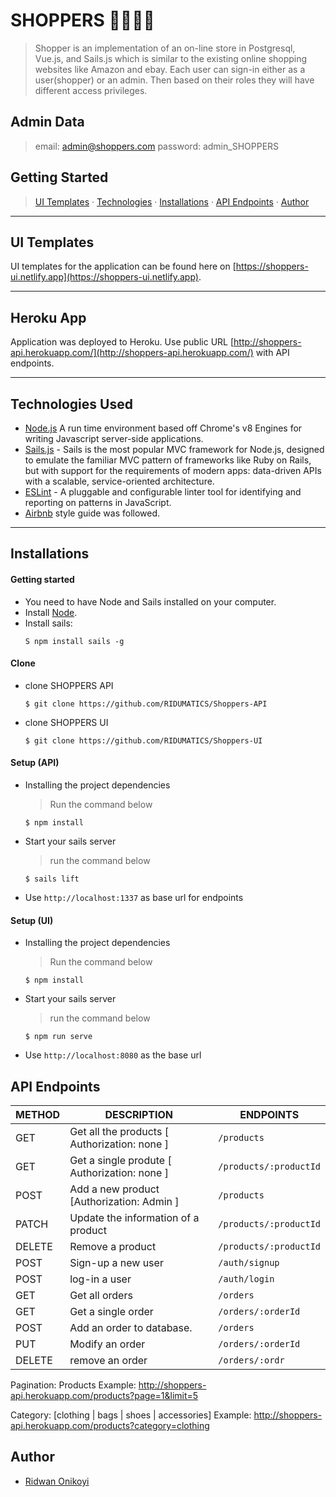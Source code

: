 # SHOPPERS 👚👜👗👖
> Shopper is an implementation of an on-line store in Postgresql, Vue.js,  and Sails.js which is similar to the existing online shopping websites like Amazon and ebay.
Each user can sign-in either as a user(shopper) or an admin. Then based on their roles they will have different access privileges. 

## Admin Data
> email: admin@shoppers.com
password: admin_SHOPPERS


## Getting Started

> [UI Templates](#ui-templates) &middot; [Technologies](#technologies-used) &middot; [Installations](#installations) &middot; [API Endpoints](#api-endpoints) &middot; [Author](#author)

---

## UI Templates

UI templates for the application can be found here on [https://shoppers-ui.netlify.app](https://shoppers-ui.netlify.app).

---

## Heroku App

Application was deployed to Heroku. Use public URL [http://shoppers-api.herokuapp.com/](http://shoppers-api.herokuapp.com/) with API endpoints.

---

## Technologies Used
[node]: (https://nodejs.org)
    
- [Node.js](https://nodejs.org) A run time environment based off Chrome's v8 Engines for writing Javascript server-side applications.
- [Sails.js](https://sailsjs.com/) - Sails is the most popular MVC framework for Node.js, designed to emulate the familiar MVC pattern of frameworks like Ruby on Rails, but with support for the requirements of modern apps: data-driven APIs with a scalable, service-oriented architecture.
- [ESLint](https://eslint.org/) - A pluggable and configurable linter tool for identifying and reporting on patterns in JavaScript.
- [Airbnb](https://www.npmjs.com/package/eslint-config-airbnb) style guide was followed.
---
## Installations

#### Getting started

- You need to have Node and Sails installed on your computer.
- Install [Node](https://nodejs.org).
- Install sails:
    ```shell
    S npm install sails -g
    ```
#### Clone

- clone SHOPPERS API
    ```shell
    $ git clone https://github.com/RIDUMATICS/Shoppers-API
    ```
- clone SHOPPERS UI
    ```shell
    $ git clone https://github.com/RIDUMATICS/Shoppers-UI
    ```
#### Setup (API)

- Installing the project dependencies
  > Run the command below
  ```shell
  $ npm install
  ```
- Start your sails server
  > run the command below
  ```shell
  $ sails lift
  ```
- Use `http://localhost:1337` as base url for endpoints

#### Setup (UI)

- Installing the project dependencies
  > Run the command below
  ```shell
  $ npm install
  ```
- Start your sails server
  > run the command below
  ```shell
  $ npm run serve
  ```
- Use `http://localhost:8080` as the base url
## API Endpoints

| METHOD | DESCRIPTION                             | ENDPOINTS                           |
| ------ | --------------------------------------- | ------------------------------------|
| GET    | Get all the products [ Authorization: none ]             | `/products`                     |
| GET    | Get a single produte [ Authorization: none ]               | `/products/:productId`                 |
| POST   | Add a new product [Authorization: Admin ]                       | `/products`                     |
| PATCH    | Update the information of a product | `/products/:productId`                 |
| DELETE | Remove a product                    | `/products/:productId`                |
| POST   | Sign-up a new user              | `/auth/signup`                     |
| POST   |  log-in a user              | `/auth/login`                     |
| GET    | Get all orders               | `/orders`                     |
| GET    | Get a single order         | `/orders/:orderId` |
| POST   | Add an order to database.           | `/orders`                    |
| PUT    | Modify an order                         | `/orders/:orderId`                |
| DELETE    | remove an order                      | `/orders/:ordr`                    |

Pagination: Products
Example: http://shoppers-api.herokuapp.com/products?page=1&limit=5

Category: [clothing | bags | shoes | accessories]
Example: http://shoppers-api.herokuapp.com/products?category=clothing

## Author

- [Ridwan Onikoyi](https://github.com/RIDUMATICS) 
